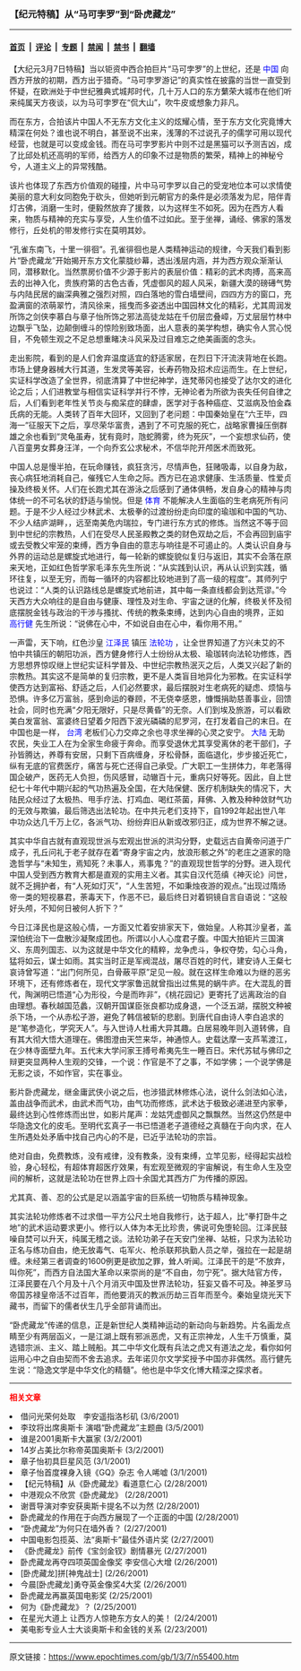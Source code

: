### 【纪元特稿】从“马可孛罗”到“卧虎藏龙”

---

#### [首页](../../../..?n55400) &nbsp;|&nbsp; [评论](../../../../../epoch-comment?n55400) &nbsp;|&nbsp; [专题](../../../../../epoch-special?n55400) &nbsp;|&nbsp; [禁闻](../../../../../epoch-news?n55400) &nbsp;|&nbsp; [禁书](../../../../../books?n55400) &nbsp;|&nbsp; [翻墙](https://github.com/gfw-breaker/nogfw/blob/master/README.md?n55400)


<div class="post_content" id="artbody" itemprop="articleBody">
 <!-- article content begin -->
 <p>
  【大纪元3月7日特稿】当以钜资中西合拍巨片“马可孛罗”的上世纪，还是
  <ok href="http://www3.epochtimes.com/news/epochnews/main/2.html">
   <font color="blue">
    中国
   </font>
  </ok>
  向西方开放的初期，西方出于猎奇。“马可孛罗游记”的真实性在披露的当世一直受到怀疑，在欧洲处于中世纪雅典式城邦时代，几十万人口的东方蘩荣大城市在他们听来纯属天方夜谈，以为马可孛罗在“侃大山”，吹牛皮或想象力非凡。
 </p>
 <p>
  而在东方，合拍该片中国人不无东方文化主义的炫耀心情，至于东方文化究竟博大精深在何处？谁也说不明白，甚至说不出来，浅薄的不过说孔子的儒学可用以现代经营，也就是可以变成金钱。而在马可孛罗影片中则不过是黑猫可以予测吉凶，成了比邱处机还高明的军师，给西方人的印象不过是物质的繁荣，精神上的神秘兮兮，人道主义上的异常残酷。
 </p>
 <p>
  该片也体现了东西方价值观的碰撞，片中马可孛罗以自己的受宠地位本可以求情使美丽的意大利女同胞免于砍头，但她听到元朝官方的条件是必须落发为尼，陪伴青灯古佛，消磨一生时，便毅然放弃了援救，以为这样生不如死。因为在西方人看来，物质与精神的充实与享受，人生价值不过如此。至于坐禅，诵经、佛家的落发修行，丘处机的带发修行实在莫明其妙。
 </p>
 <p>
  “孔雀东南飞，十里一徘徊”。孔雀徘徊也是人类精神运动的规律，今天我们看到影片“卧虎藏龙”开始揭开东方文化蒙胧纱幕，透出浅层内涵，并为西方观众渐渐认同，潜移默化。当然票房价值不少源于影片的表层价值：精彩的武术肉搏，高来高去的出神入化，贵族府第的古色古香，凭虚御风的超人风采，新疆大漠的磅礡气势与内陆民居的幽深典雅之强烈对照，四白落地的雪白墙壁间，四四方方的窗口，充盈满窗的浓萌翠竹，清风徐来，摇曳而多姿透出中国园林文化的精彩，尤其周润发所饰之剑侠李慕白与章子怡所饰之邪法高徒龙姑在千仞层峦叠嶂，万丈层层竹林中边飘乎飞坠，边颠倒缠斗的惊险别致场面，出人意表的美学构想，确实令人赏心悦目，不免顿生观之不足总想重睹决斗风采及过目难忘之绝美画面的念头。
 </p>
 <p>
  走出影院，看到的是人们舍弃温度适宜的舒适家居，在烈日下汗流浃背地在长跑。市场上健身器械大行其道，生发灵等美容，长寿药物及招术应运而生。在上世纪，实证科学改造了全世界，彻底清算了中世纪神学，连梵蒂冈也接受了达尔文的进化论之后；人们进教堂与相信实证科学并行不悖，无神论者为所欲为丧失任何自律之后，人们看到老年性关节炎与痴呆症的肆虐，医学对于各种癌症、艾滋病及怕金森氏病的无能。人类转了百年大回环，又回到了老问题：中国秦始皇在“六王毕，四海一”征服天下之后，享尽荣华富贵，遇到了不可克服的死亡，战略家曹操压倒群雄之余也看到“灵龟虽寿，犹有竟时，虺蛇腾雾，终为死灰”，一个妄想求仙药，使八百童男女葬身汪洋，一个向乔玄公求秘术，不信华陀开颅医术而致死。
 </p>
 <p>
  中国人总是慢半拍，在玩命赚钱，疯狂贪污，尽情声色，狂赌吸毒，以自身为敌，丧心病狂地消耗自己，催残它人生命之际。西方已在追求健康、生活质量、性爱贞操及终极关怀。人们在长跑尤其在游泳之后感到了通体俱畅，发自身心的精神与肉体统一的不可名状的舒适与愉悦。但是
  <ok href="https://www.epochtimes.com/news/epochnews/main/11.html">
   <font color="blue">
    体育
   </font>
  </ok>
  不能解决人生面临的生老病死所有问题。于是不少人经过少林武术、太极拳的过渡纷纷走向印度的瑜珈和中国的气功、不少人结庐湖畔，，远至南美危内瑞拉，专门进行东方式的修炼。当然这不等于回到中世纪的宗教热，人们在受尽人民圣殿教之类的财色双劫之后，不会再回到庙宇或去受教父牢笼的束缚，西方争自由的意志与响往是不可遏止的。人类认识自身与外界的运动总是螺旋式地进行，每一轮新的螺旋貌似复归与返旧，其实不会落在原来天地，正如红色哲学家毛泽东先生所说：“从实践到认识，再从认识到实践，循环往复，以至无穷，而每一循环的内容都比较地进到了高一级的程度”。其师列宁也说过：“人类的认识路线总是螺旋式地前进，其中每一条直线都会到达荒谬。”今天西方大众响往的是自由与健康、理性及对生命、宇宙之谜的化解，终极关怀及彻底摆脱金钱与政治的干涉与搔扰、传统的教条束缚，达到内心自由的境界，正如
  <ok href="http://www.dajiyuan.com/news/epochnews/news/Focus.asp?Focus_ID=382">
   <font color="blue">
    高行健
   </font>
  </ok>
  先生所说：“说佛在心中，不如说自由在心中，看你用不用。”
 </p>
 <p>
  一声雷，天下响，红色沙皇
  <ok href="http://www1.epochtimes.com/news/epochnews/news/Focus.asp?Focus_ID=801">
   <font color="blue">
    江泽民
   </font>
  </ok>
  镇压
  <ok href="http://falundafa.org">
   <font color="blue">
    法轮功
   </font>
  </ok>
  ，让全世界知道了方兴未艾的不怕中共镇压的朝阳功派，西方健身修行人士纷纷从太极、瑜珈转向法轮功修炼，西方思想界惊叹继上世纪实证科学普及、中世纪宗教热泯灭之后，人类又兴起了新的宗教热。其实这不是简单的复归宗教，更不是人类盲目地异化为邪教。在实证科学使西方达到富裕、舒适之后，人们必然要求，最后摆脱对生老病死的疑虑、烦恼与恐惧。许多亿万富翁，感到命运的眷顾，不无侥幸感恩，慷慨捐助慈善事业，回馈社会，同时也充满“夕阳无限好，只是尽黄昏”的无奈。人们到埃及旅游，可以看欧美白发富翁、富婆终日望着夕阳西下波光磷磷的尼罗河，在打发着自己的末日。在中国也是一样，
  <ok href="http://www3.epochtimes.com/news/epochnews/main/3.html">
   <font color="blue">
    台湾
   </font>
  </ok>
  老板们心力交瘁之余也寻求坐禅的心灵之安宁。
  <ok href="http://www3.epochtimes.com/news/epochnews/main/2.html">
   <font color="blue">
    大陆
   </font>
  </ok>
  无助农民，失业工人在为全家生命疲于奔命。而享受退休尤其享受离休的老干部们，子孙皆腾达，养尊有安居，只剩下百病缠身，牙松骨酥，面临退化，步步接近死亡，纵有无底的官费医疗，痛苦与死亡还得自己承受。广大职工一生拼体力，年老落得国企破产，医药无人负担，伤风感冒，动辙百十元，重病只好等死。因此，自上世纪七十年代中期兴起的气功热遍及全国，在大陆保健、医疗机制缺失的情况下，大陆民众经过了太极热、甩手疗法、打鸡血、喝红茶菌，拜佛、入教及种种敛财气功的无效与欺骗，最后筛选出法轮功。在中共元老们支持下，自1992年起出世八年中功众达几千万上亿，各派气功、纷纷弃旧从新或改邪归正，成为世界不解之谜。
 </p>
 <p>
  其实中华自古就有直观现世派与宏观出世派的洪沟分野，史载远古自黄帝问道于广成子，孔丘问礼于老子就存在着“寄身宇宙之内，放浪形骸之外”的老庄之道家的隐逸哲学与“未知生，焉知死？未事人，焉事鬼？”的直观现世哲学的分野。进入现代中国人受到西方教育大都是直观的实用主义者。其实自汉代范缜《神灭论》问世，就不乏拥护者，有“人死如灯灭”，“人生苦短，不如秉烛夜游的观点。”出现过隋炀帝一类的短视暴君，荼毒天下，作恶不已，最后终日对着铜镜自言自语说：“这般好头颅，不知何日被何人折下？”
 </p>
 <p>
  今日江泽民也是这般心情，一方面又忙着安排家天下，做始皇。人称其沙皇者，盖深怕统治下一盘散沙凝聚成团也。所谓以小人心度君子腹。中国大拍钜片三国演义、东周列国志、以为这就是中华文化的精粹，龙争虎斗，争权夺势，勾心斗角，猛将如云，谋士如雨。其实当时正是军阀混战，屠尽百姓的时代，建安诗人王粲七哀诗曾写道：“出门何所见，白骨蔽平原”足见一般。就在这样生命难以为继的恶劣环境下，还有修炼者在，现代文学家鲁迅就曾指出过焦晃的蜗牛庐。在大混乱的晋代，陶渊明已悟道“心为形役，今是而昨非”，《桃花园记》更寄托了远离政治的自由理想。春秋越国范蠡，汉朝开国谋臣张良都功成身退，一个泛五湖，摆脱文种被杀下场，一个从赤松子游，避免了韩信被斩的悲剧。到唐代自由诗人李白追求的是“笔参造化，学究天人”。与入世诗人杜甫大异其趣。白居易晚年则入道转佛，自有其大彻大悟大道理在。佛图澄由天竺来华，神通惊人。史载达摩一支芦苇渡江，在少林寺面壁九年。五代末大学问家王搏号希夷先生一睡百日。宋代苏轼与佛印之辩更突显两种人生观的交锋，一个说：作官是不了之事，不如学佛；一个说学佛是无影之谈，不如作官，实在事业。
 </p>
 <p>
  影片卧虎藏龙，继金庸武侠小说之后，也涉猎武林修炼心法，说什么剑法如心法，盖由战争而武术，由武术而气功，由气功而修炼，武术达于极致必递进至内家拳，最终达到心性修炼而出世，如影片尾声：龙姑凭虚御风之飘飘然。当然这仍然是中华隐逸文化的皮毛。至明代玄真子一书已悟道老子道德经之真髓在于向内求，在人生所遇处处矛盾中找自己内心的不是，已近乎法轮功的宗旨。
 </p>
 <p>
  绝对自由，免费教炼，没有戒律，没有教条，没有束缚，立竿见影，经得起实战检验，身心轻松，有超体育超医疗效果，有宏观至微观的宇宙解说，有生命人生及空间的解析，这就是法轮功在世界上四十余国尤其西方广为传播的原因。
 </p>
 <p>
  尤其真、善、忍的公式是足以涵盖宇宙的巨系统一切物质与精神现象。
 </p>
 <p>
  其实法轮功修炼者不过求借一平方公尺土地自我修行，达于超人，比“拳打卧牛之地”的武术运动要求更小。修行以人体为本无比珍贵，佛说可免堕轮回。江泽民鼓噪自焚可以升天，纯属无稽之谈。法轮功弟子在天安门坐禅、站桩，只求为法轮功正名与练功自由，绝无放毒气、屯军火、枪杀联邦执勤人员之举，强拉在一起是胡缠。未经第三者调查的1600例更是欲加之罪，耸人听闻。江泽民干的是“不放弃，叫你死”，而西方自法国大革命以来崇尚的是“不自由，勿宁死”。据大陆官方传，江泽民要在八个月及十八个月消灭中国及世界法轮功，狂妄又昏不可及。神圣罗马帝国苏禄皇帝活不过百年，而他要消灭的教派历劫三百年而至今。秦始皇烧光天下藏书，而留下的儒者伏生几乎全部背诵而出。
 </p>
 <p>
  “卧虎藏龙”传递的信息，正是新世纪人类精神运动的新动向与新趋势。片名画龙点睛至少有两层函义，一是江湖上既有邪派恶虎，又有正宗神龙，人生千万慎重，莫选错宗派、主义、踏上贼船。其二中华文化既有兵法之虎又有道法之龙，看你如何运用心中之自由契而不舍去追求。去年诺贝尔文学奖授予中国亦非偶然。高行健先生说：“隐逸文学是中华文化的精髓”。他也是中华文化博大精深之探求者。
 </p>
 <hr/>
 <p>
  <b>
   <font color="red">
    相关文章
   </font>
  </b>
  <br/>
 </p>
 <li>
  <ok href="http://epochtimes.com/news/epochnews/newscontent.asp?ID=55015" target="_blank">
   借问光荣何处取　李安遥指洛杉矶
  </ok>
  (3/6/2001)
  <li>
   <ok href="http://epochtimes.com/news/epochnews/newscontent.asp?ID=54415" target="_blank">
    李玟将出席奥斯卡 演唱“卧虎藏龙”主题曲
   </ok>
   (3/5/2001)
   <li>
    <ok href="http://epochtimes.com/news/epochnews/newscontent.asp?ID=53506" target="_blank">
     谁是2001奥斯卡大赢家
    </ok>
    (3/2/2001)
    <li>
     <ok href="http://epochtimes.com/news/epochnews/newscontent.asp?ID=53249" target="_blank">
      14岁占美比尔称帝英国奥斯卡
     </ok>
     (3/2/2001)
     <li>
      <ok href="http://epochtimes.com/news/epochnews/newscontent.asp?ID=52826" target="_blank">
       章子怡初具巨星风范
      </ok>
      (3/1/2001)
      <li>
       <ok href="http://epochtimes.com/news/epochnews/newscontent.asp?ID=52690" target="_blank">
        章子怡首度裸身入镜《GQ》杂志 令人唏嘘
       </ok>
       (3/1/2001)
       <li>
        <ok href="http://epochtimes.com/news/epochnews/newscontent.asp?ID=52532" target="_blank">
         【纪元特稿】从《卧虎藏龙》看道意仁心
        </ok>
        (2/28/2001)
        <li>
         <ok href="http://epochtimes.com/news/epochnews/newscontent.asp?ID=52471" target="_blank">
          中港观众不欣赏《卧虎藏龙》
         </ok>
         (2/28/2001)
         <li>
          <ok href="http://epochtimes.com/news/epochnews/newscontent.asp?ID=52398" target="_blank">
           谢晋导演对李安获奥斯卡提名不以为然
          </ok>
          (2/28/2001)
          <li>
           <ok href="http://epochtimes.com/news/epochnews/newscontent.asp?ID=52294" target="_blank">
            卧虎藏龙的作用在于向西方展现了一个正面的中国
           </ok>
           (2/28/2001)
           <li>
            <ok href="http://epochtimes.com/news/epochnews/newscontent.asp?ID=52111" target="_blank">
             “卧虎藏龙”为何只在墙外香？
            </ok>
            (2/27/2001)
            <li>
             <ok href="http://epochtimes.com/news/epochnews/newscontent.asp?ID=52018" target="_blank">
              中国电影包揽英、法“奥斯卡”最佳外语片奖
             </ok>
             (2/27/2001)
             <li>
              <ok href="http://epochtimes.com/news/epochnews/newscontent.asp?ID=51929" target="_blank">
               《卧虎藏龙》前传《宝剑金钗》剧情暴光
              </ok>
              (2/27/2001)
              <li>
               <ok href="http://epochtimes.com/news/epochnews/newscontent.asp?ID=51733" target="_blank">
                卧虎藏龙再夺四项英国金像奖  李安信心大增
               </ok>
               (2/26/2001)
               <li>
                <ok href="http://epochtimes.com/news/epochnews/newscontent.asp?ID=51496" target="_blank">
                 [卧虎藏龙]拼[神鬼战士]
                </ok>
                (2/26/2001)
                <li>
                 <ok href="http://epochtimes.com/news/epochnews/newscontent.asp?ID=51493" target="_blank">
                  今晨[卧虎藏龙]勇夺英金像奖4大奖
                 </ok>
                 (2/26/2001)
                 <li>
                  <ok href="http://epochtimes.com/news/epochnews/newscontent.asp?ID=51340" target="_blank">
                   卧虎藏龙再赢英国电影奖
                  </ok>
                  (2/25/2001)
                  <li>
                   <ok href="http://epochtimes.com/news/epochnews/newscontent.asp?ID=51090" target="_blank">
                    何为《卧虎藏龙》？
                   </ok>
                   (2/25/2001)
                   <li>
                    <ok href="http://epochtimes.com/news/epochnews/newscontent.asp?ID=51011" target="_blank">
                     在星光大道上 让西方人惊艳东方女人的美！
                    </ok>
                    (2/24/2001)
                    <li>
                     <ok href="http://epochtimes.com/news/epochnews/newscontent.asp?ID=50557" target="_blank">
                      美电影专业人士大谈奥斯卡和金钱的关系
                     </ok>
                     (2/23/2001)
                     <br/>
                     <!-- article content end -->
                     <div id="below_article_ad">
                     </div>
                    </li>
                   </li>
                  </li>
                 </li>
                </li>
               </li>
              </li>
             </li>
            </li>
           </li>
          </li>
         </li>
        </li>
       </li>
      </li>
     </li>
    </li>
   </li>
  </li>
 </li>
</div>


---

原文链接：https://www.epochtimes.com/gb/1/3/7/n55400.htm